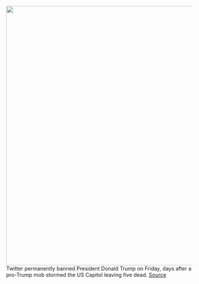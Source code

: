 <img src='https://cdn.vox-cdn.com/thumbor/8N2h5H_pyRqBpFl240sWkCjUvcI=/0x0:5505x3670/1200x800/filters:focal(2313x1395:3193x2275)/cdn.vox-cdn.com/uploads/chorus_image/image/68641194/1223057457.10.jpg' width='700px' /><br/>
Twitter permanently banned President Donald Trump on Friday, days after a pro-Trump mob stormed the US Capitol leaving five dead.
<a href='https://www.theverge.com/2021/1/8/22218753/twitter-bans-trump-permanently-realdonaldtrump'> Source <a/>